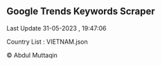 

## Google Trends Keywords Scraper 
 
Last Update 31-05-2023 , 19:47:06

Country List :
VIETNAM.json



© Abdul Muttaqin 
